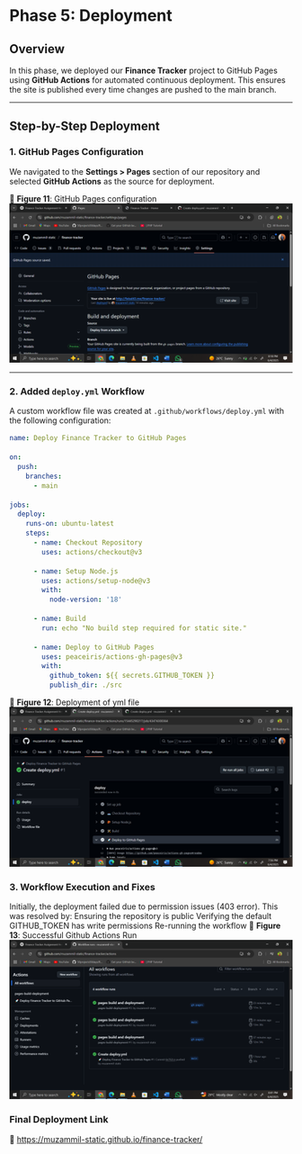 # Phase 5: Deployment

## Overview

In this phase, we deployed our **Finance Tracker** project to GitHub Pages using **GitHub Actions** for automated continuous deployment. This ensures the site is published every time changes are pushed to the main branch.

---

## Step-by-Step Deployment

### 1. GitHub Pages Configuration

We navigated to the **Settings > Pages** section of our repository and selected **GitHub Actions** as the source for deployment.

📌 **Figure 11**: GitHub Pages configuration  
![Figure- 11](./screenshots/Figure-11-Github-Pages-Config.png)

---

### 2. Added `deploy.yml` Workflow

A custom workflow file was created at `.github/workflows/deploy.yml` with the following configuration:

```yaml
name: Deploy Finance Tracker to GitHub Pages

on:
  push:
    branches:
      - main

jobs:
  deploy:
    runs-on: ubuntu-latest
    steps:
      - name: Checkout Repository
        uses: actions/checkout@v3

      - name: Setup Node.js
        uses: actions/setup-node@v3
        with:
          node-version: '18'

      - name: Build
        run: echo "No build step required for static site."

      - name: Deploy to GitHub Pages
        uses: peaceiris/actions-gh-pages@v3
        with:
          github_token: ${{ secrets.GITHUB_TOKEN }}
          publish_dir: ./src
```
📌 **Figure 12**: Deployment of yml file 
![Figure- 12](./screenshots/Figure-12-Deploy-yml-file.png)

### 3. Workflow Execution and Fixes
Initially, the deployment failed due to permission issues (403 error). This was resolved by:
Ensuring the repository is public
Verifying the default GITHUB_TOKEN has write permissions
Re-running the workflow
📌 **Figure 13**: Successful Github Actions Run
![Figure- 13](./screenshots/Figure-13-Successful-Github-Actions-run.png)

### Final Deployment Link
🔗   https://muzammil-static.github.io/finance-tracker/
